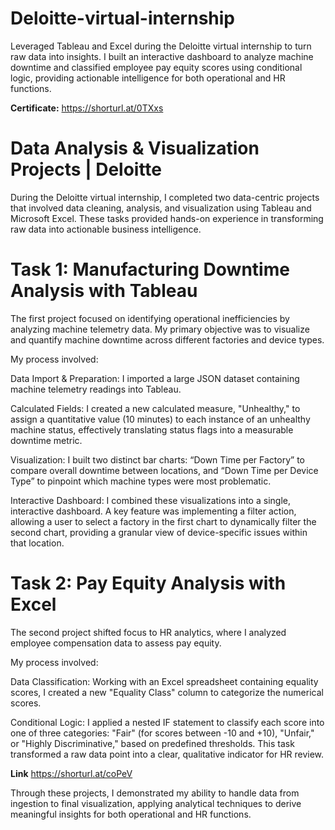 # Deloitte-virtual-internship
Leveraged Tableau and Excel during the Deloitte virtual internship to turn raw data into insights. I built an interactive dashboard to analyze machine downtime and classified employee pay equity scores using conditional logic, providing actionable intelligence for both operational and HR functions.

**Certificate:** https://shorturl.at/0TXxs

# Data Analysis & Visualization Projects | Deloitte

During the Deloitte virtual internship, I completed two data-centric projects that involved data cleaning, analysis, and visualization using Tableau and Microsoft Excel. These tasks provided hands-on experience in transforming raw data into actionable business intelligence.

# Task 1: Manufacturing Downtime Analysis with Tableau

The first project focused on identifying operational inefficiencies by analyzing machine telemetry data. My primary objective was to visualize and quantify machine downtime across different factories and device types.

My process involved:

Data Import & Preparation: I imported a large JSON dataset containing machine telemetry readings into Tableau.

Calculated Fields: I created a new calculated measure, "Unhealthy," to assign a quantitative value (10 minutes) to each instance of an unhealthy machine status, effectively translating status flags into a measurable downtime metric.

Visualization: I built two distinct bar charts: “Down Time per Factory” to compare overall downtime between locations, and “Down Time per Device Type” to pinpoint which machine types were most problematic.

Interactive Dashboard: I combined these visualizations into a single, interactive dashboard. A key feature was implementing a filter action, allowing a user to select a factory in the first chart to dynamically filter the second chart, providing a granular view of device-specific issues within that location.

# Task 2: Pay Equity Analysis with Excel

The second project shifted focus to HR analytics, where I analyzed employee compensation data to assess pay equity.

My process involved:

Data Classification: Working with an Excel spreadsheet containing equality scores, I created a new "Equality Class" column to categorize the numerical scores.

Conditional Logic: I applied a nested IF statement to classify each score into one of three categories: "Fair" (for scores between -10 and +10), "Unfair," or "Highly Discriminative," based on predefined thresholds. This task transformed a raw data point into a clear, qualitative indicator for HR review.

**Link** https://shorturl.at/coPeV

Through these projects, I demonstrated my ability to handle data from ingestion to final visualization, applying analytical techniques to derive meaningful insights for both operational and HR functions.

